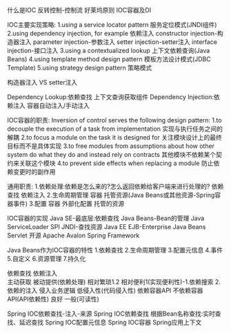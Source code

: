 什么是IOC
反转控制-控制流
好莱坞原则
IOC容器及DI

IOC主要实现策略:
1.using a service locator pattern
服务定位模式(JNDI组件)
2.using dependency injection, for example
依赖注入
    constructor injection-构造器注入
    parameter injection-参数注入
    setter injection-setter注入
    interface injection-接口注入
3.using a contextualized lookup
上下文依赖查询(Java Beans)
4.using template method design pattern
模板方法设计模式(JDBC Template)
5.using strategy design pattern 
策略模式

构造器注入 VS setter注入

Dependency Lookup:依赖查找
上下文查询获取组件
Dependency Injection:依赖注入
容器自动注入/手动注入

IOC容器的职责:
Inversion of control serves the following design pattern:
1.to decouple the execution of a task from implementation
实现与执行任务之间的解耦
2.to focus a module on the task it is designed for
关注模块设计上的最终目标而不是具体实现
3.to free modules from assumptions about how other system do what they do and instead rely on contracts
其他模块不依赖某个契约来关联这个模块
4.to prevent side effects when replacing a module
防止依赖变更时的副作用

通用职责:
1.依赖处理:依赖是怎么来的?怎么返回依赖给客户端来进行处理的?
    依赖查找
    依赖注入
2.生命周期管理
    容器
    托管资源(Java Beans或其他资源-Spring容器事件)
3.配置
    容器
    外部化配置
    托管的资源
    
    
IOC容器的实现
Java SE-最底层:依赖查找
    Java Beans-Bean的管理
    Java ServiceLoader SPI
    JNDI-查找资源
Java EE
    EJB-Enterprise Java Beans
    Servlet
开源
    Apache Avalon
    Spring Framework    
    
    
Java Beans作为IOC容器的特性
1.依赖查找
2.生命周期管理
3.配置元信息
4.事件
5.自定义
6.资源管理
7.持久化 

依赖查找        依赖注入   
主动获取        被动提供(依赖处理)
相对繁琐1.2     相对便利1(实现便利性)-1.依赖搜索 2.依赖的注入
侵入业务逻辑    低侵入性(代码侵入性)
依赖容器API     不依赖容器API(API依赖性)
良好            一般(可读性)
                
  
Spring IOC依赖查找-注入-来源
Spring IOC依赖查找
    根据Bean名称查找:实时查找、延迟查找
Spring IOC配置元信息
Spring IOC容器
Spring应用上下文      
